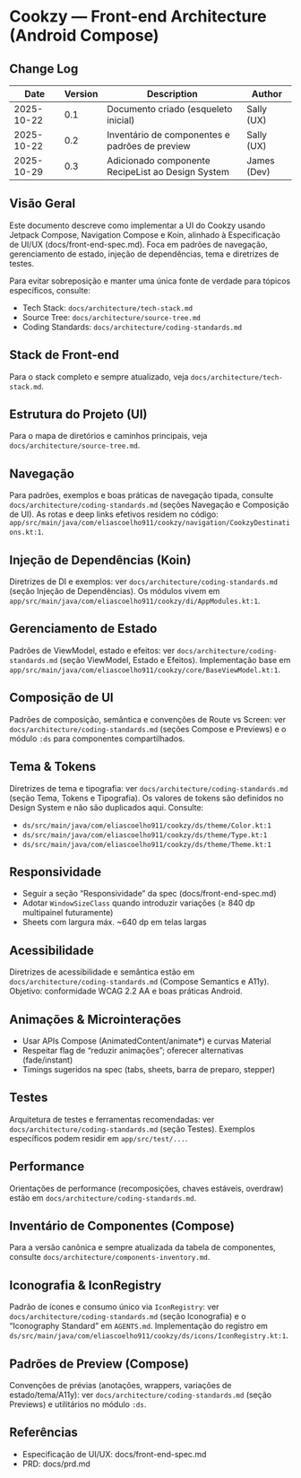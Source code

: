 # Cookzy — Front-end Architecture (Android Compose)

## Change Log

| Date       | Version | Description                                | Author     |
|------------|---------|--------------------------------------------|------------|
| 2025-10-22 | 0.1     | Documento criado (esqueleto inicial)       | Sally (UX) |
| 2025-10-22 | 0.2     | Inventário de componentes e padrões de preview | Sally (UX) |
| 2025-10-29 | 0.3     | Adicionado componente RecipeList ao Design System | James (Dev) |

## Visão Geral

Este documento descreve como implementar a UI do Cookzy usando Jetpack Compose, Navigation Compose e Koin, alinhado à Especificação de UI/UX (docs/front-end-spec.md). Foca em padrões de navegação, gerenciamento de estado, injeção de dependências, tema e diretrizes de testes.

Para evitar sobreposição e manter uma única fonte de verdade para tópicos específicos, consulte:
- Tech Stack: `docs/architecture/tech-stack.md`
- Source Tree: `docs/architecture/source-tree.md`
- Coding Standards: `docs/architecture/coding-standards.md`

## Stack de Front-end

Para o stack completo e sempre atualizado, veja `docs/architecture/tech-stack.md`.

## Estrutura do Projeto (UI)

Para o mapa de diretórios e caminhos principais, veja `docs/architecture/source-tree.md`.

## Navegação

Para padrões, exemplos e boas práticas de navegação tipada, consulte `docs/architecture/coding-standards.md` (seções Navegação e Composição de UI). As rotas e deep links efetivos residem no código: `app/src/main/java/com/eliascoelho911/cookzy/navigation/CookzyDestinations.kt:1`.

## Injeção de Dependências (Koin)

Diretrizes de DI e exemplos: ver `docs/architecture/coding-standards.md` (seção Injeção de Dependências). Os módulos vivem em `app/src/main/java/com/eliascoelho911/cookzy/di/AppModules.kt:1`.

## Gerenciamento de Estado

Padrões de ViewModel, estado e efeitos: ver `docs/architecture/coding-standards.md` (seção ViewModel, Estado e Efeitos). Implementação base em `app/src/main/java/com/eliascoelho911/cookzy/core/BaseViewModel.kt:1`.

## Composição de UI

Padrões de composição, semântica e convenções de Route vs Screen: ver `docs/architecture/coding-standards.md` (seções Compose e Previews) e o módulo `:ds` para componentes compartilhados.

## Tema & Tokens

Diretrizes de tema e tipografia: ver `docs/architecture/coding-standards.md` (seção Tema, Tokens e Tipografia).
Os valores de tokens são definidos no Design System e não são duplicados aqui. Consulte:
- `ds/src/main/java/com/eliascoelho911/cookzy/ds/theme/Color.kt:1`
- `ds/src/main/java/com/eliascoelho911/cookzy/ds/theme/Type.kt:1`
- `ds/src/main/java/com/eliascoelho911/cookzy/ds/theme/Theme.kt:1`

## Responsividade

- Seguir a seção “Responsividade” da spec (docs/front-end-spec.md)
- Adotar `WindowSizeClass` quando introduzir variações (≥ 840 dp multipainel futuramente)
- Sheets com largura máx. ~640 dp em telas largas

## Acessibilidade

Diretrizes de acessibilidade e semântica estão em `docs/architecture/coding-standards.md` (Compose Semantics e A11y). Objetivo: conformidade WCAG 2.2 AA e boas práticas Android.

## Animações & Microinterações

- Usar APIs Compose (AnimatedContent/animate*) e curvas Material
- Respeitar flag de “reduzir animações”; oferecer alternativas (fade/instant)
- Timings sugeridos na spec (tabs, sheets, barra de preparo, stepper)

## Testes

Arquitetura de testes e ferramentas recomendadas: ver `docs/architecture/coding-standards.md` (seção Testes). Exemplos específicos podem residir em `app/src/test/...`.

## Performance

Orientações de performance (recomposições, chaves estáveis, overdraw) estão em `docs/architecture/coding-standards.md`.

## Inventário de Componentes (Compose)

Para a versão canônica e sempre atualizada da tabela de componentes, consulte `docs/architecture/components-inventory.md`.

## Iconografia & IconRegistry

Padrão de ícones e consumo único via `IconRegistry`: ver `docs/architecture/coding-standards.md` (seção Iconografia) e o “Iconography Standard” em `AGENTS.md`. Implementação do registro em `ds/src/main/java/com/eliascoelho911/cookzy/ds/icons/IconRegistry.kt:1`.

## Padrões de Preview (Compose)

Convenções de prévias (anotações, wrappers, variações de estado/tema/A11y): ver `docs/architecture/coding-standards.md` (seção Previews) e utilitários no módulo `:ds`.

## Referências

- Especificação de UI/UX: docs/front-end-spec.md
- PRD: docs/prd.md
